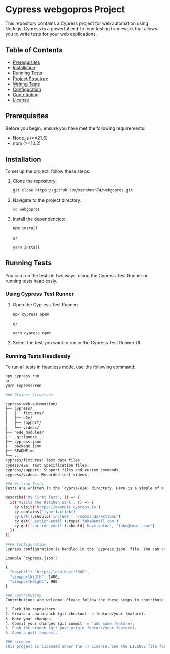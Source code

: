# Cypress webgopros Project

This repository contains a Cypress project for web automation using Node.js. Cypress is a powerful end-to-end testing framework that allows you to write tests for your web applications.

## Table of Contents

- [Prerequisites](#prerequisites)
- [Installation](#installation)
- [Running Tests](#running-tests)
- [Project Structure](#project-structure)
- [Writing Tests](#writing-tests)
- [Configuration](#configuration)
- [Contributing](#contributing)
- [License](#license)

## Prerequisites

Before you begin, ensure you have met the following requirements:

- Node.js (>=21.6)
- npm (>=10.2) 

## Installation

To set up the project, follow these steps:

1. Clone the repository:
    ```sh
    git clone https://github.com/mzrahman74/webgopros.git
    ```

2. Navigate to the project directory:
    ```sh
    cd webgopros
    ```

3. Install the dependencies:
    ```sh
    npm install
    ```
    or
    ```sh
    yarn install
    ```

## Running Tests

You can run the tests in two ways: using the Cypress Test Runner or running tests headlessly.

### Using Cypress Test Runner

1. Open the Cypress Test Runner:
    ```sh
    npx cypress open
    ```
    or
    ```sh
    yarn cypress open
    ```

2. Select the test you want to run in the Cypress Test Runner UI.

### Running Tests Headlessly

To run all tests in headless mode, use the following command:
```sh
npx cypress run
or
yarn cypress:run

### Project Structure

cypress-web-automation/
├── cypress/
│   ├── fixtures/
│   ├── e2e/
│   ├── support/
│   └── videos/
├── node_modules/
├── .gitignore
├── cypress.json
├── package.json
├── README.md
└── ...
cypress/fixtures: Test data files.
cypess/e2e: Test Specification files.
cypress/support: Support files and custom commands.
cypress/videos: Recorded test videos.

### Writing Tests
Tests are written in the `cyprss/e2e` directory. Here is a simple of a test file (example.spec.js):

describe('My First Test', () => {
  it('Visits the Kitchen Sink', () => {
    cy.visit('https://example.cypress.io')
    cy.contains('type').click()
    cy.url().should('include', '/commands/actions')
    cy.get('.action-email').type('fake@email.com')
    cy.get('.action-email').should('have.value', 'fake@email.com')
  })
})

#### Configuration
Cypress configuration is handled in the `cypress.json` file. You can customize various options such as base URL, viewport size, and more.

Example `cypress.json`:

{
  "baseUrl": "http://localhost:3000",
  "viewportWidth": 1400,
  "viewportHeight": 900
}

### Contributing
Contributions are welcome! Please follow the these steps to contribute:

1. Fork the repository.
2. Create a new branch (git checkout -b feature/your-feature).
3. Make your changes.
4. Commit your changes (git commit -m "add some feature).
5. Push the branch (git push origin feature/your-feature).
6. Open a pull request.

### License
This project is licensed under the () License. See the LICENSE file for more details.




